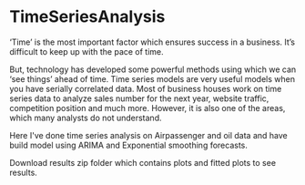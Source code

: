 # TimeSeriesAnalysis

‘Time’ is the most important factor which ensures success in a business. It’s difficult to keep up with the pace of time. 

But, technology has developed some powerful methods using which we can ‘see things’ ahead of time.
Time series models are very useful models when you have serially correlated data. Most of business houses work on time series data to 
analyze sales number for the next year, website traffic, competition position and much more. However, it is also one of the areas,
which many analysts do not understand.

Here I've done time series analysis on Airpassenger and oil data and have build model using ARIMA and Exponential smoothing forecasts.

Download results zip folder which contains plots and fitted plots to see results.
